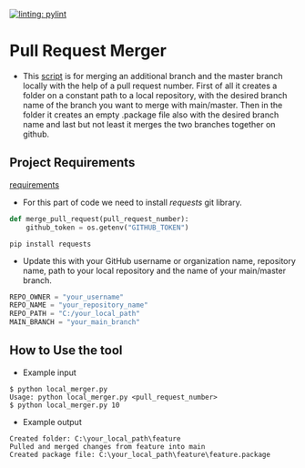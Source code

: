 [![linting: pylint](https://img.shields.io/badge/linting-pylint-yellowgreen)](https://github.com/pylint-dev/pylint)

# Pull Request Merger

- This [script](local_merger.py) is for merging an additional branch and the master branch locally with the help of a pull request number.
  First of all it creates a folder on a constant path to a local repository, with the desired branch name of the branch you want to merge with main/master.
  Then in the folder it creates an empty .package file also with the desired branch name and last but not least it merges the two branches together on github.

## Project Requirements
[requirements](requirements.txt)
- For this part of code we need to install *requests* git library.
```python
def merge_pull_request(pull_request_number):
    github_token = os.getenv("GITHUB_TOKEN")
```

```
pip install requests
```
- Update this with your GitHub username or organization name, repository name, path to your local repository and the name of your main/master branch.

```python
REPO_OWNER = "your_username"
REPO_NAME = "your_repository_name"
REPO_PATH = "C:/your_local_path"
MAIN_BRANCH = "your_main_branch"
```

## How to Use the tool
- Example input
```
$ python local_merger.py
Usage: python local_merger.py <pull_request_number>
$ python local_merger.py 10
```
- Example output
```
Created folder: C:\your_local_path\feature
Pulled and merged changes from feature into main
Created package file: C:\your_local_path\feature\feature.package
```
